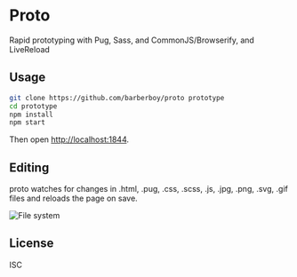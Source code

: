 # Proto

Rapid prototyping with Pug, Sass, and CommonJS/Browserify, and LiveReload

## Usage

```sh
git clone https://github.com/barberboy/proto prototype
cd prototype
npm install
npm start
```

Then open <http://localhost:1844>.

## Editing

proto watches for changes in .html, .pug, .css, .scss, .js, .jpg, .png, .svg, .gif files and reloads the page on save.

![File system](./static/images/image.png)

## License

ISC
